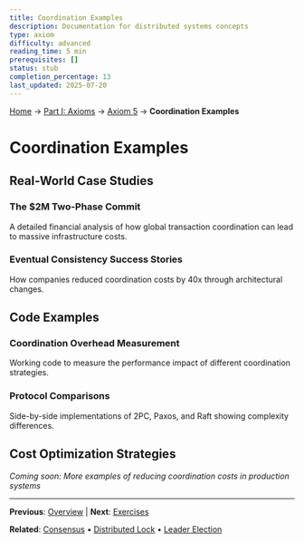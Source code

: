 ```yaml
---
title: Coordination Examples
description: Documentation for distributed systems concepts
type: axiom
difficulty: advanced
reading_time: 5 min
prerequisites: []
status: stub
completion_percentage: 13
last_updated: 2025-07-20
---
```


<!-- Navigation -->
[Home](/) → [Part I: Axioms](/part1-axioms/) → [Axiom 5](/part1-axioms/axiom5-coordination/) → **Coordination Examples**

# Coordination Examples

## Real-World Case Studies

### The $2M Two-Phase Commit
A detailed financial analysis of how global transaction coordination can lead to massive infrastructure costs.

### Eventual Consistency Success Stories
How companies reduced coordination costs by 40x through architectural changes.

## Code Examples

### Coordination Overhead Measurement
Working code to measure the performance impact of different coordination strategies.

### Protocol Comparisons
Side-by-side implementations of 2PC, Paxos, and Raft showing complexity differences.

## Cost Optimization Strategies

*Coming soon: More examples of reducing coordination costs in production systems*

---

**Previous**: [Overview](./) | **Next**: [Exercises](exercises.md)

**Related**: [Consensus](../../patterns/consensus.md) • [Distributed Lock](../../patterns/distributed-lock.md) • [Leader Election](../../patterns/leader-election.md)
